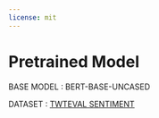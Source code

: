 ```yaml
---
license: mit
---
```


# Pretrained Model

BASE MODEL : BERT-BASE-UNCASED


DATASET : [TWTEVAL SENTIMENT](https://huggingface.co/datasets/ArnavL/TWTEval-Pretraining-Processed)

